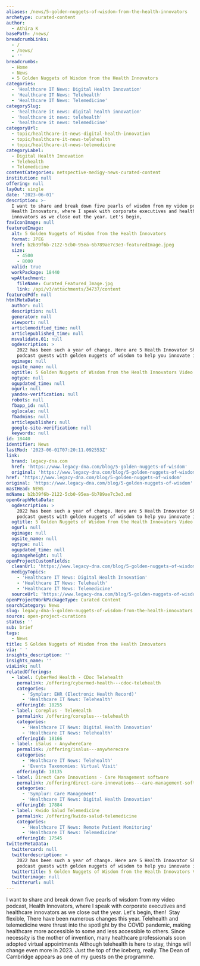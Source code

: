 ```yaml
---
aliases: /news/5-golden-nuggets-of-wisdom-from-the-health-innovators
archetype: curated-content
author:
  - Athira K
basePath: /news/
breadcrumbLinks:
  - /
  - /news/
  - ''
breadcrumbs:
  - Home
  - News
  - 5 Golden Nuggets of Wisdom from the Health Innovators
categories:
  - 'Healthcare IT News: Digital Health Innovation'
  - 'Healthcare IT News: Telehealth'
  - 'Healthcare IT News: Telemedicine'
categorySlug:
  - 'healthcare it news: digital health innovation'
  - 'healthcare it news: telehealth'
  - 'healthcare it news: telemedicine'
categoryUrl:
  - topic/healthcare-it-news-digital-health-innovation
  - topic/healthcare-it-news-telehealth
  - topic/healthcare-it-news-telemedicine
categoryLabel:
  - Digital Health Innovation
  - Telehealth
  - Telemedicine
contentCategories: netspective-medigy-news-curated-content
institution: null
offering: null
layOut: single
date: '2023-06-01'
description: >-
  I want to share and break down five pearls of wisdom from my video podcast,
  Health Innovators, where I speak with corporate executives and healthcare
  innovators as we close out the year. Let's begin, 
favIconImage: null
featuredImage:
  alt: 5 Golden Nuggets of Wisdom from the Health Innovators
  format: JPEG
  href: b2b39f6b-2122-5cb0-95ea-6b789ae7c3e3-featuredImage.jpeg
  size:
    - 4500
    - 8000
  valid: true
  workPackage: 18440
  wpAttachment:
    fileName: Curated_Featured_Image.jpg
    link: /api/v3/attachments/34737/content
featuredPdf: null
htmlMetaData:
  author: null
  description: null
  generator: null
  viewport: null
  articlemodified_time: null
  articlepublished_time: null
  msvalidate.01: null
  ogdescription: >
    2022 has been such a year of change. Here are 5 Health Innovator Show video
    podcast guests with golden nuggets of wisdom to help you innovate in 2023.
  ogimage: null
  ogsite_name: null
  ogtitle: 5 Golden Nuggets of Wisdom from the Health Innovators Video Podcast
  ogtype: null
  ogupdated_time: null
  ogurl: null
  yandex-verification: null
  robots: null
  fbapp_id: null
  oglocale: null
  fbadmins: null
  articlepublisher: null
  google-site-verification: null
  keywords: null
id: 18440
identifier: News
lastMod: '2023-06-01T07:20:11.092553Z'
link:
  brand: legacy-dna.com
  href: 'https://www.legacy-dna.com/blog/5-golden-nuggets-of-wisdom'
  original: 'https://www.legacy-dna.com/blog/5-golden-nuggets-of-wisdom'
href: 'https://www.legacy-dna.com/blog/5-golden-nuggets-of-wisdom'
original: 'https://www.legacy-dna.com/blog/5-golden-nuggets-of-wisdom'
mastHead: NEWS
mdName: b2b39f6b-2122-5cb0-95ea-6b789ae7c3e3.md
openGraphMetaData:
  ogdescription: >
    2022 has been such a year of change. Here are 5 Health Innovator Show video
    podcast guests with golden nuggets of wisdom to help you innovate in 2023.
  ogtitle: 5 Golden Nuggets of Wisdom from the Health Innovators Video Podcast
  ogurl: null
  ogimage: null
  ogsite_name: null
  ogtype: null
  ogupdated_time: null
  ogimageheight: null
openProjectCustomFields:
  cleanUrl: 'https://www.legacy-dna.com/blog/5-golden-nuggets-of-wisdom'
  medigyTopics:
    - 'Healthcare IT News: Digital Health Innovation'
    - 'Healthcare IT News: Telehealth'
    - 'Healthcare IT News: Telemedicine'
  sourceUrl: 'https://www.legacy-dna.com/blog/5-golden-nuggets-of-wisdom'
openProjectWorkPackageType: Curated Content
searchCategory: News
slug: legacy-dna-5-golden-nuggets-of-wisdom-from-the-health-innovators
source: open-project-curations
status: ''
sub: brief
tags:
  - News
title: 5 Golden Nuggets of Wisdom from the Health Innovators
via: ' '
insights_description: ''
insights_name: ''
viaLink: null
relatedOfferings:
  - label: CyberMed Health - CDoc Telehealth
    permalink: /offering/cybermed-health---cdoc-telehealth
    categories:
      - 'Symplur: EHR (Electronic Health Record)'
      - 'Healthcare IT News: Telehealth'
    offeringId: 18255
  - label: Coreplus - TeleHealth
    permalink: /offering/coreplus---telehealth
    categories:
      - 'Healthcare IT News: Digital Health Innovation'
      - 'Healthcare IT News: Telehealth'
    offeringId: 18166
  - label: iSalus - AnywhereCare
    permalink: /offering/isalus---anywherecare
    categories:
      - 'Healthcare IT News: Telehealth'
      - 'Events Taxonomies: Virtual Visit'
    offeringId: 18135
  - label: Direct Care Innovations - Care Management software
    permalink: /offering/direct-care-innovations---care-management-software
    categories:
      - 'Symplur: Care Management'
      - 'Healthcare IT News: Digital Health Innovation'
    offeringId: 17884
  - label: Kwido Salud Telemedicine
    permalink: /offering/kwido-salud-telemedicine
    categories:
      - 'Healthcare IT News: Remote Patient Monitoring'
      - 'Healthcare IT News: Telemedicine'
    offeringId: 17545
twitterMetaData:
  twittercard: null
  twitterdescription: >
    2022 has been such a year of change. Here are 5 Health Innovator Show video
    podcast guests with golden nuggets of wisdom to help you innovate in 2023.
  twittertitle: 5 Golden Nuggets of Wisdom from the Health Innovators Video Podcast
  twitterimage: null
  twitterurl: null
---
```

<p>I want to share and break down five pearls of wisdom from my video podcast, Health Innovators, where I speak with corporate executives and healthcare innovators as we close out the year. Let's begin, then! &nbsp;Stay flexible, There have been numerous changes this year. Telehealth and telemedicine were thrust into the spotlight by the COVID pandemic, making healthcare more accessible to some and less accessible to others. Since necessity is the mother of invention, many healthcare professionals soon adopted virtual appointments Although telehealth is here to stay, things will change even more in 2023. Just the top of the iceberg, really. The Dean of Cambridge appears as one of my guests on the programme.</p>